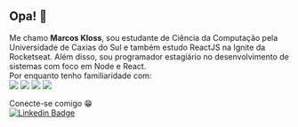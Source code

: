 ## Opa! 🤙

Me chamo **Marcos Kloss**, sou estudante de Ciência da Computação pela Universidade de Caxias do Sul e também estudo ReactJS na Ignite da Rocketseat. Além disso, sou programador estagiário no desenvolvimento de sistemas com foco em Node e React.</br> Por enquanto tenho familiaridade com: </br>
 [![](	https://img.shields.io/badge/JavaScript-323330?style=for-the-badge&logo=javascript&logoColor=F7DF1E)](https://developer.mozilla.org/pt-BR/docs/Web/JavaScript)
 [![](https://img.shields.io/badge/TypeScript-007ACC?style=for-the-badge&logo=typescript&logoColor=white)](https://www.typescriptlang.org/docs/)
 [![](https://img.shields.io/badge/React-20232A?style=for-the-badge&logo=react&logoColor=61DAFB)](https://pt-br.reactjs.org/)
 [![](https://img.shields.io/badge/Node.js-43853D?style=for-the-badge&logo=node.js&logoColor=white)](https://nodejs.org/en/)

Conecte-se comigo 😁 <br>
 [![Linkedin Badge](https://img.shields.io/badge/LinkedIn-0077B5?style=for-the-badge&logo=linkedin&logoColor=white)](https://www.linkedin.com/in/marcos-kloss/)



